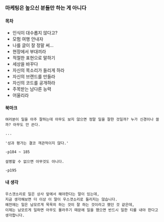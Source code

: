 ### 마케팅은 높으신 분들만 하는 게 아니다

#### 목차

- 인식이 대수롭지 않다고?
- 모험 여행 안내자
- 나를 글이 잘 정말 써...
- 현장에서 부대끼라
- 적절한 표현으로 말하기
- 세상을 바꾸다
- 자신의 목소리가 들리게 하라
- 자신의 브랜드를 만들라
- 자신의 코드를 공개하라
- 주목받는 남다른 능력
- 어울리라

#### 북마크

```
여러분이 일을 아주 잘하는데 아무도 보지 않으면 정말 일을 잘한 것일까? 누가 신경이나 쓸까? 아무도 안 쓴다.

...

'성과 평가는 결코 객관적이지 않다.'

-p184 ~ 185
```

```
설명할 수 없으면 아무것도 아니다.

-p195
```

#### 내 생각

```
우스갯소리로 일은 상사 앞에서 해야한다는 말이 있는데,
지금 생각해보면 더 이상 이 말이 우스갯소리로 들리지는 않습니다.
예전에는 일은 남모르게 묵묵히 하는 것이 잘 하는 것이라고 했던 것 같은데,
이제는 남모르게 일하면 아무도 몰라주기 때문에 일을 했으면 반드시 일한 티를 내야 한다고 생각합니다.
```